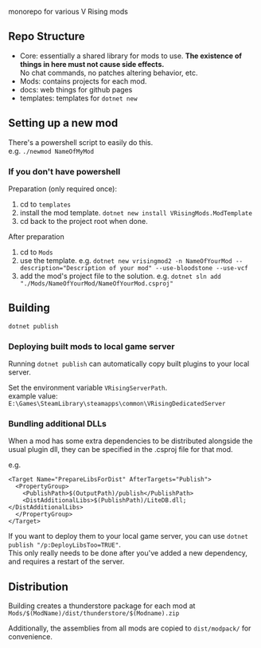 monorepo for various V Rising mods

## Repo Structure
- Core: essentially a shared library for mods to use. **The existence of things in here must not cause side effects.**\
No chat commands, no patches altering behavior, etc.
- Mods: contains projects for each mod.
- docs: web things for github pages
- templates: templates for `dotnet new`


## Setting up a new mod

There's a powershell script to easily do this.\
e.g. `./newmod NameOfMyMod`

### If you don't have powershell
Preparation (only required once):
1. cd to `templates`
2. install the mod template. `dotnet new install VRisingMods.ModTemplate`
3. cd back to the project root when done.

After preparation
1. cd to `Mods`
2. use the template. e.g. `dotnet new vrisingmod2 -n NameOfYourMod --description="Description of your mod" --use-bloodstone --use-vcf`
3. add the mod's project file to the solution. e.g. `dotnet sln add "./Mods/NameOfYourMod/NameOfYourMod.csproj"`


## Building

`dotnet publish`

### Deploying built mods to local game server

Running `dotnet publish` can automatically copy built plugins to your local server.

Set the environment variable `VRisingServerPath`.\
example value: `E:\Games\SteamLibrary\steamapps\common\VRisingDedicatedServer`

### Bundling additional DLLs
When a mod has some extra dependencies to be distributed alongside the usual plugin dll, they can be specified in the .csproj file for that mod.

e.g.
```
<Target Name="PrepareLibsForDist" AfterTargets="Publish">
  <PropertyGroup>
    <PublishPath>$(OutputPath)/publish</PublishPath>
    <DistAdditionalLibs>$(PublishPath)/LiteDB.dll;</DistAdditionalLibs>
  </PropertyGroup>
</Target>
```

If you want to deploy them to your local game server, you can use `dotnet publish "/p:DeployLibsToo=TRUE"`.\
This only really needs to be done after you've added a new dependency, and requires a restart of the server.


## Distribution
Building creates a thunderstore package for each mod at `Mods/$(ModName)/dist/thunderstore/$(Modname).zip`

Additionally, the assemblies from all mods are copied to `dist/modpack/` for convenience.